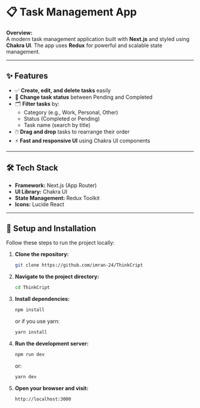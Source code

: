 
# 📋 Task Management App

**Overview:**  
A modern task management application built with **Next.js** and styled using **Chakra UI**. The app uses **Redux** for powerful and scalable state management.

---

## ✨ Features
- ✅ **Create, edit, and delete tasks** easily
- 🔄 **Change task status** between Pending and Completed
- 🗂️ **Filter tasks** by:
  - Category (e.g., Work, Personal, Other)
  - Status (Completed or Pending)
  - Task name (search by title)
- 🖱️ **Drag and drop** tasks to rearrange their order
- ⚡ **Fast and responsive UI** using Chakra UI components

---

## 🛠️ Tech Stack
- **Framework:** Next.js (App Router)
- **UI Library:** Chakra UI
- **State Management:** Redux Toolkit
- **Icons:** Lucide React

---

## 🚀 Setup and Installation

Follow these steps to run the project locally:

1. **Clone the repository:**
   ```bash
   git clone https://github.com/imran-24/ThinkCript
   ```

2. **Navigate to the project directory:**
   ```bash
   cd ThinkCript
   ```

3. **Install dependencies:**
   ```bash
   npm install
   ```
   or if you use yarn:
   ```bash
   yarn install
   ```

4. **Run the development server:**
   ```bash
   npm run dev
   ```
   or:
   ```bash
   yarn dev
   ```

5. **Open your browser and visit:**
   ```
   http://localhost:3000
   ```
